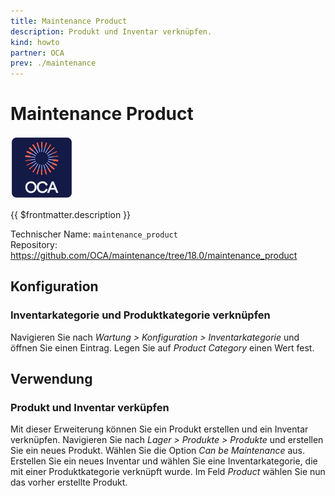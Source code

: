 ```yaml
---
title: Maintenance Product
description: Produkt und Inventar verknüpfen.
kind: howto
partner: OCA
prev: ./maintenance
---
```

# Maintenance Product
![icon_oca_app](attachments/icon_oca_app.png)

{{ $frontmatter.description }}

Technischer Name: `maintenance_product`\
Repository: <https://github.com/OCA/maintenance/tree/18.0/maintenance_product>

## Konfiguration

### Inventarkategorie und Produktkategorie verknüpfen

Navigieren Sie nach *Wartung > Konfiguration > Inventarkategorie* und öffnen Sie einen Eintrag. Legen Sie auf *Product Category* einen Wert fest.

## Verwendung

### Produkt und Inventar verküpfen

Mit dieser Erweiterung können Sie ein Produkt erstellen und ein Inventar verknüpfen. Navigieren Sie nach *Lager > Produkte > Produkte* und erstellen Sie ein neues Produkt. Wählen Sie die Option *Can be Maintenance* aus. Erstellen Sie ein neues Inventar und wählen Sie eine Inventarkategorie, die mit einer Produktkategorie verknüpft wurde. Im Feld *Product* wählen Sie nun das vorher erstellte Produkt.
